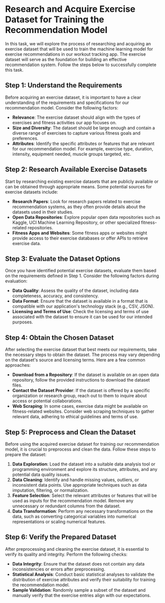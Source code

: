 # Research and Acquire Exercise Dataset for Training the Recommendation Model

In this task, we will explore the process of researching and acquiring an exercise dataset that will be used to train the machine learning model for exercise recommendations in our workout tracking app. The exercise dataset will serve as the foundation for building an effective recommendation system. Follow the steps below to successfully complete this task.

## Step 1: Understand the Requirements

Before acquiring an exercise dataset, it is important to have a clear understanding of the requirements and specifications for our recommendation model. Consider the following factors:

- **Relevance**: The exercise dataset should align with the types of exercises and fitness activities our app focuses on.
- **Size and Diversity**: The dataset should be large enough and contain a diverse range of exercises to capture various fitness goals and preferences.
- **Attributes**: Identify the specific attributes or features that are relevant for our recommendation model. For example, exercise type, duration, intensity, equipment needed, muscle groups targeted, etc.

## Step 2: Research Available Exercise Datasets

Start by researching existing exercise datasets that are publicly available or can be obtained through appropriate means. Some potential sources for exercise datasets include:

- **Research Papers**: Look for research papers related to exercise recommendation systems, as they often provide details about the datasets used in their studies.
- **Open Data Repositories**: Explore popular open data repositories such as Kaggle, UCI Machine Learning Repository, or other specialized fitness-related repositories.
- **Fitness Apps and Websites**: Some fitness apps or websites might provide access to their exercise databases or offer APIs to retrieve exercise data.

## Step 3: Evaluate the Dataset Options

Once you have identified potential exercise datasets, evaluate them based on the requirements defined in Step 1. Consider the following factors during evaluation:

- **Data Quality**: Assess the quality of the dataset, including data completeness, accuracy, and consistency.
- **Data Format**: Ensure that the dataset is available in a format that is compatible with our application's technology stack (e.g., CSV, JSON).
- **Licensing and Terms of Use**: Check the licensing and terms of use associated with the dataset to ensure it can be used for our intended purposes.

## Step 4: Obtain the Chosen Dataset

After selecting the exercise dataset that best meets our requirements, take the necessary steps to obtain the dataset. The process may vary depending on the dataset's source and licensing terms. Here are a few common approaches:

- **Download from a Repository**: If the dataset is available on an open data repository, follow the provided instructions to download the dataset files.
- **Contact the Dataset Provider**: If the dataset is offered by a specific organization or research group, reach out to them to inquire about access or potential collaborations.
- **Web Scraping**: In some cases, exercise data might be available on fitness-related websites. Consider web scraping techniques to gather relevant data, adhering to ethical guidelines and terms of use.

## Step 5: Preprocess and Clean the Dataset

Before using the acquired exercise dataset for training our recommendation model, it is crucial to preprocess and clean the data. Follow these steps to prepare the dataset:

1. **Data Exploration**: Load the dataset into a suitable data analysis tool or programming environment and explore its structure, attributes, and any potential data quality issues.
2. **Data Cleaning**: Identify and handle missing values, outliers, or inconsistent data points. Use appropriate techniques such as data imputation, filtering, or normalization.
3. **Feature Selection**: Select the relevant attributes or features that will be used as inputs for the recommendation model. Remove any unnecessary or redundant columns from the dataset.
4. **Data Transformation**: Perform any necessary transformations on the data, such as converting categorical variables into numerical representations or scaling numerical features.

## Step 6: Verify the Prepared Dataset



After preprocessing and cleaning the exercise dataset, it is essential to verify its quality and integrity. Perform the following checks:

- **Data Integrity**: Ensure that the dataset does not contain any data inconsistencies or errors after preprocessing.
- **Statistical Analysis**: Conduct basic statistical analyses to validate the distribution of exercise attributes and verify their suitability for training the recommendation model.
- **Sample Validation**: Randomly sample a subset of the dataset and manually verify that the exercise entries align with our expectations.

